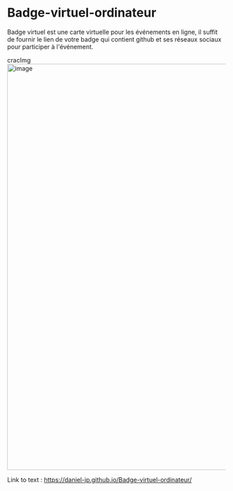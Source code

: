 # Badge-virtuel-ordinateur
Badge virtuel est une carte virtuelle pour les événements en ligne, il suffit de fournir le lien de votre badge qui contient github et ses réseaux sociaux pour participer à l'événement. 



cracImg<img width="937" alt="image" src="https://user-images.githubusercontent.com/37070026/140836427-e6cc5737-830e-43c7-b9c9-2edddb227c6d.png">

Link to text : 
https://daniel-jp.github.io/Badge-virtuel-ordinateur/

